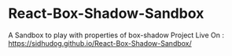 # React-Box-Shadow-Sandbox
A Sandbox to play with properties of box-shadow
Project Live  On :   https://sidhudog.github.io/React-Box-Shadow-Sandbox/
